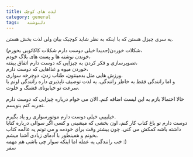 ```yaml
---
title: لذت های کوچک
category: general
tags:   دلنوشته
---
```


یه سری چیزل هستن که با اینکه به نظر شاید کوچیک بیان ولی لذت بخش هستن.<br />

شکلات خوردن(جدیدا خیلی دوست دارم شکلات کاکائویی بخورم)،<br /> 
خوندن نوشته ها و پست های بلاگ خودم، <br />
تصویرسازی و فکر کردن به چیزایی که دوست دارم اتفاق بیفته، <br />
خوردن میوه و غذاهایی که دوست دارم، <br />
ورزش هایی مثل بدمینتون، طناب زدن، دوچرخه سواری. <br />
و اما رانندگی فقط به خاطر رانندگی، یه لذت توصیف ناپذیری داره رانندگی اونم با سرعت تو خیابونای قشنگ و خلوت.<br />

حالا احتمالا بازم به این لیست اضافه کنم. الان می خوام درباره چیزایی که دوست دارم تجربه کنم بنویسم.<br />

خیلیییی خیلی دوست دارم موتورسواری رو یاد بگیرم.<br />
دوست دارم تو باغ کتاب کار کنم، اون بخشی که میشینی و کسی اگر سوالی درباره کتابا داشته باشه کمکش می کنی. چون بیشتر وقت برای خودمه و می تونم یه عالمه کتاب بخونم و همینطور با آدمای زیادی آشنا میشم.<br />
خب رانندگی یه عمله اما اینکه سوار چی باشی هم مهمه :) <br />
سفر <br />